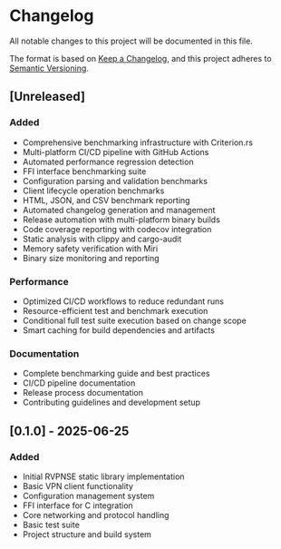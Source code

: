 # Changelog

All notable changes to this project will be documented in this file.

The format is based on [Keep a Changelog](https://keepachangelog.com/en/1.0.0/),
and this project adheres to [Semantic Versioning](https://semver.org/spec/v2.0.0.html).

## [Unreleased]

### Added
- Comprehensive benchmarking infrastructure with Criterion.rs
- Multi-platform CI/CD pipeline with GitHub Actions
- Automated performance regression detection
- FFI interface benchmarking suite
- Configuration parsing and validation benchmarks
- Client lifecycle operation benchmarks
- HTML, JSON, and CSV benchmark reporting
- Automated changelog generation and management
- Release automation with multi-platform binary builds
- Code coverage reporting with codecov integration
- Static analysis with clippy and cargo-audit
- Memory safety verification with Miri
- Binary size monitoring and reporting

### Performance
- Optimized CI/CD workflows to reduce redundant runs
- Resource-efficient test and benchmark execution
- Conditional full test suite execution based on change scope
- Smart caching for build dependencies and artifacts

### Documentation
- Complete benchmarking guide and best practices
- CI/CD pipeline documentation
- Release process documentation
- Contributing guidelines and development setup

## [0.1.0] - 2025-06-25

### Added
- Initial RVPNSE static library implementation
- Basic VPN client functionality
- Configuration management system
- FFI interface for C integration
- Core networking and protocol handling
- Basic test suite
- Project structure and build system
